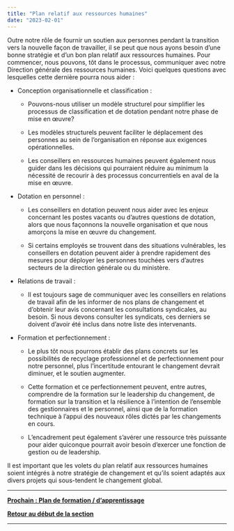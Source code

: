 ```yaml
---
title: "Plan relatif aux ressources humaines"
date: "2023-02-01"
---
```


Outre notre rôle de fournir un soutien aux personnes pendant la transition vers la nouvelle façon de travailler, il se peut que nous ayons besoin d’une bonne stratégie et d’un bon plan relatif aux ressources humaines. Pour commencer, nous pouvons, tôt dans le processus, communiquer avec notre Direction générale des ressources humaines. Voici quelques questions avec lesquelles cette dernière pourra nous aider :

- Conception organisationnelle et classification :
    
    - Pouvons-nous utiliser un modèle structurel pour simplifier les processus de classification et de dotation pendant notre phase de mise en œuvre?
    
    - Les modèles structurels peuvent faciliter le déplacement des personnes au sein de l’organisation en réponse aux exigences opérationnelles.
    
    - Les conseillers en ressources humaines peuvent également nous guider dans les décisions qui pourraient réduire au minimum la nécessité de recourir à des processus concurrentiels en aval de la mise en œuvre.

- Dotation en personnel :
    
    - Les conseillers en dotation peuvent nous aider avec les enjeux concernant les postes vacants ou d’autres questions de dotation, alors que nous façonnons la nouvelle organisation et que nous amorçons la mise en œuvre du changement.
    
    - Si certains employés se trouvent dans des situations vulnérables, les conseillers en dotation peuvent aider à prendre rapidement des mesures pour déployer les personnes touchées vers d’autres secteurs de la direction générale ou du ministère.

- Relations de travail :
    - Il est toujours sage de communiquer avec les conseillers en relations de travail afin de les informer de nos plans de changement et d’obtenir leur avis concernant les consultations syndicales, au besoin. Si nous devons consulter les syndicats, ces derniers se doivent d’avoir été inclus dans notre liste des intervenants.

- Formation et perfectionnement :
    
    - Le plus tôt nous pourrons établir des plans concrets sur les possibilités de recyclage professionnel et de perfectionnement pour notre personnel, plus l’incertitude entourant le changement devrait diminuer, et le soutien augmenter.
    
    - Cette formation et ce perfectionnement peuvent, entre autres, comprendre de la formation sur le leadership du changement, de formation sur la transition et la résilience à l’intention de l’ensemble des gestionnaires et le personnel, ainsi que de la formation technique à l’appui des nouveaux rôles dictés par les changements en cours.
    
    - L’encadrement peut également s’avérer une ressource très puissante pour aider quiconque pourrait avoir besoin d’exercer une fonction de gestion ou de leadership.

Il est important que les volets du plan relatif aux ressources humaines soient intégrés à notre stratégie de changement et qu’ils soient adaptés aux divers projets qui sous-tendent le changement global.

* * *

[****Prochain : Plan de formation / d’apprentissage****](https://articles.alpha.canada.ca/framework-for-leading-change/fr/plan-de-formation-dapprentissage/)

[**Retour au début de la section**](https://articles.alpha.canada.ca/framework-for-leading-change/fr/elaborer-nos-plans/)

* * *
